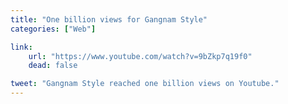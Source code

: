 ```yaml
---
title: "One billion views for Gangnam Style"
categories: ["Web"]

link:
    url: "https://www.youtube.com/watch?v=9bZkp7q19f0"
    dead: false

tweet: "Gangnam Style reached one billion views on Youtube."
---
```

